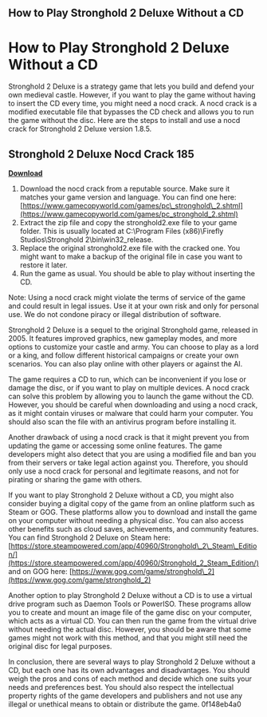 ## How to Play Stronghold 2 Deluxe Without a CD

  
# How to Play Stronghold 2 Deluxe Without a CD
 
Stronghold 2 Deluxe is a strategy game that lets you build and defend your own medieval castle. However, if you want to play the game without having to insert the CD every time, you might need a nocd crack. A nocd crack is a modified executable file that bypasses the CD check and allows you to run the game without the disc. Here are the steps to install and use a nocd crack for Stronghold 2 Deluxe version 1.8.5.
 
## Stronghold 2 Deluxe Nocd Crack 185


[**Download**](https://www.google.com/url?q=https%3A%2F%2Ftlniurl.com%2F2tKbzi&sa=D&sntz=1&usg=AOvVaw3Nkc8ug5fpLYGaOlI2OmJ_)

 
1. Download the nocd crack from a reputable source. Make sure it matches your game version and language. You can find one here: [https://www.gamecopyworld.com/games/pc\_stronghold\_2.shtml](https://www.gamecopyworld.com/games/pc_stronghold_2.shtml)
2. Extract the zip file and copy the stronghold2.exe file to your game folder. This is usually located at C:\Program Files (x86)\Firefly Studios\Stronghold 2\bin\win32\_release.
3. Replace the original stronghold2.exe file with the cracked one. You might want to make a backup of the original file in case you want to restore it later.
4. Run the game as usual. You should be able to play without inserting the CD.

Note: Using a nocd crack might violate the terms of service of the game and could result in legal issues. Use it at your own risk and only for personal use. We do not condone piracy or illegal distribution of software.
  
Stronghold 2 Deluxe is a sequel to the original Stronghold game, released in 2005. It features improved graphics, new gameplay modes, and more options to customize your castle and army. You can choose to play as a lord or a king, and follow different historical campaigns or create your own scenarios. You can also play online with other players or against the AI.
 
The game requires a CD to run, which can be inconvenient if you lose or damage the disc, or if you want to play on multiple devices. A nocd crack can solve this problem by allowing you to launch the game without the CD. However, you should be careful when downloading and using a nocd crack, as it might contain viruses or malware that could harm your computer. You should also scan the file with an antivirus program before installing it.
 
Another drawback of using a nocd crack is that it might prevent you from updating the game or accessing some online features. The game developers might also detect that you are using a modified file and ban you from their servers or take legal action against you. Therefore, you should only use a nocd crack for personal and legitimate reasons, and not for pirating or sharing the game with others.
  
If you want to play Stronghold 2 Deluxe without a CD, you might also consider buying a digital copy of the game from an online platform such as Steam or GOG. These platforms allow you to download and install the game on your computer without needing a physical disc. You can also access other benefits such as cloud saves, achievements, and community features. You can find Stronghold 2 Deluxe on Steam here: [https://store.steampowered.com/app/40960/Stronghold\_2\_Steam\_Edition/](https://store.steampowered.com/app/40960/Stronghold_2_Steam_Edition/) and on GOG here: [https://www.gog.com/game/stronghold\_2](https://www.gog.com/game/stronghold_2)
 
Another option to play Stronghold 2 Deluxe without a CD is to use a virtual drive program such as Daemon Tools or PowerISO. These programs allow you to create and mount an image file of the game disc on your computer, which acts as a virtual CD. You can then run the game from the virtual drive without needing the actual disc. However, you should be aware that some games might not work with this method, and that you might still need the original disc for legal purposes.
 
In conclusion, there are several ways to play Stronghold 2 Deluxe without a CD, but each one has its own advantages and disadvantages. You should weigh the pros and cons of each method and decide which one suits your needs and preferences best. You should also respect the intellectual property rights of the game developers and publishers and not use any illegal or unethical means to obtain or distribute the game.
 0f148eb4a0
